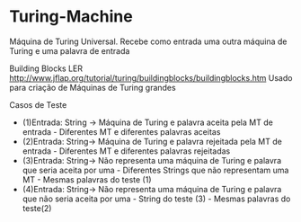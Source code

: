 # Turing-Machine
Máquina de Turing Universal. Recebe como entrada uma outra máquina de Turing e uma palavra de entrada

Building Blocks
LER http://www.jflap.org/tutorial/turing/buildingblocks/buildingblocks.htm
Usado para criação de Máquinas de Turing grandes


Casos de Teste

- (1)Entrada: String -> Máquina de Turing e palavra aceita pela MT de entrada
            - Diferentes MT e diferentes palavras aceitas
- (2)Entrada: String-> Máquina de Turing e palavra rejeitada pela MT de entrada
            - Diferentes MT e diferentes palavras rejeitadas
- (3)Entrada: String-> Não representa uma máquina de Turing e palavra que seria aceita por uma
            - Diferentes Strings que não representam uma MT 
            - Mesmas palavras do teste (1)
- (4)Entrada: String-> Não representa uma máquina de Turing e palavra que não seria aceita por uma
            - String do teste (3)
            - Mesmas palavras do teste(2)
